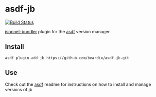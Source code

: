 # asdf-jb

[![Build Status](https://dev.azure.com/beardix/asdf/_apis/build/status/beardix.asdf-jb?branchName=master)](https://dev.azure.com/beardix/asdf/_build/latest?definitionId=23&branchName=master)

[jsonnet-bundler](https://github.com/jsonnet-bundler/jsonnet-bundler) plugin for the [asdf](https://github.com/asdf-vm/asdf) version manager.

## Install

```
asdf plugin-add jb https://github.com/beardix/asdf-jb.git
```

## Use

Check out the [asdf](https://github.com/asdf-vm/asdf) readme for instructions on how to install and manage versions of jb.
